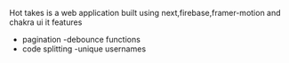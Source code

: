 Hot takes is a web application built using next,firebase,framer-motion and chakra ui it features

- pagination
-debounce functions
- code splitting 
-unique usernames
